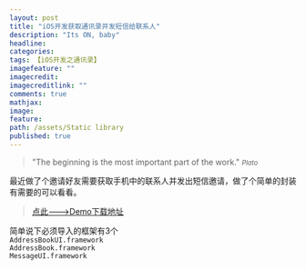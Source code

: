 ```yaml
---
layout: post
title: "iOS开发获取通讯录并发短信给联系人"
description: "Its ON, baby"
headline: 
categories: 
tags: 【iOS开发之通讯录】
imagefeature: ""
imagecredit: 
imagecreditlink: ""
comments: true
mathjax: 
image: 
feature: 
path: /assets/Static library
published: true
---
```




>&quot;The beginning is the most important part of the work.&quot;
><small><cite title="Plato">Plato</cite></small>

最近做了个邀请好友需要获取手机中的联系人并发出短信邀请，做了个简单的封装有需要的可以看看。

 > [点此--->Demo下载地址](https://github.com/AllLuckly/LBContacts) 

简单说下必须导入的框架有3个<br>
`AddressBookUI.framework`<br>
`AddressBook.framework`<br>
`MessageUI.framework` <br>



